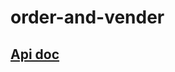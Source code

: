 # order-and-vender

## [ Api doc ](https://documenter.postman.com/preview/20667154-a948da42-e22a-40e6-81f5-cd4fde5b603b?environment=&versionTag=latest&apiName=CURRENT&version=latest&documentationLayout=classic-double-column&right-sidebar=303030&top-bar=FFFFFF&highlight=EF5B25)
